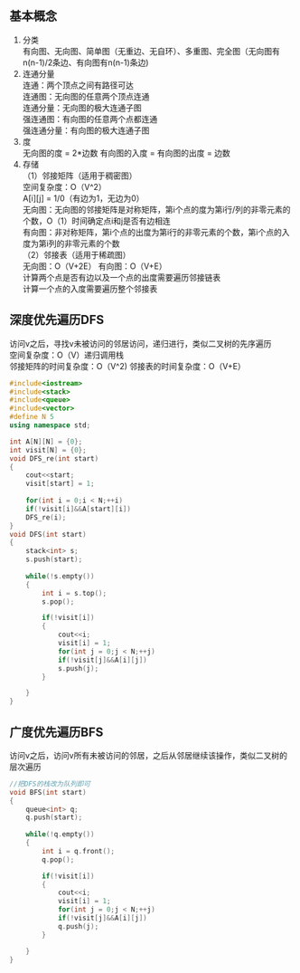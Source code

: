 ## 基本概念
1. 分类    
有向图、无向图、简单图（无重边、无自环）、多重图、完全图（无向图有n(n-1)/2条边、有向图有n(n-1)条边)  
2. 连通分量  
连通：两个顶点之间有路径可达  
连通图：无向图的任意两个顶点连通  
连通分量：无向图的极大连通子图  
强连通图：有向图的任意两个点都连通  
强连通分量：有向图的极大连通子图  
3. 度  
无向图的度 = 2\*边数 有向图的入度 = 有向图的出度 = 边数  
4. 存储  
（1）邻接矩阵（适用于稠密图）  
空间复杂度：O（V^2）  
A[i][j] = 1/0（有边为1，无边为0）  
无向图：无向图的邻接矩阵是对称矩阵，第i个点的度为第i行/列的非零元素的个数，O（1）时间确定点i和j是否有边相连  
有向图：非对称矩阵，第i个点的出度为第i行的非零元素的个数，第i个点的入度为第i列的非零元素的个数  
（2）邻接表（适用于稀疏图）  
无向图：O（V+2E） 有向图：O（V+E）  
计算两个点是否有边以及一个点的出度需要遍历邻接链表  
计算一个点的入度需要遍历整个邻接表  

## 深度优先遍历DFS
访问v之后，寻找v未被访问的邻居访问，递归进行，类似二叉树的先序遍历   
空间复杂度：O（V）递归调用栈  
邻接矩阵的时间复杂度：O（V^2) 邻接表的时间复杂度：O（V+E）  
```cpp
#include<iostream>
#include<stack>
#include<queue>
#include<vector>
#define N 5
using namespace std;

int A[N][N] = {0};
int visit[N] = {0};
void DFS_re(int start)
{
	cout<<start;
	visit[start] = 1;
	
	for(int i = 0;i < N;++i)
	if(!visit[i]&&A[start][i])
	DFS_re(i);
}
void DFS(int start)
{
	stack<int> s;
	s.push(start);
	
	while(!s.empty())
	{
		int i = s.top();
		s.pop();

		if(!visit[i])
		{
			cout<<i;
			visit[i] = 1;			
			for(int j = 0;j < N;++j)
			if(!visit[j]&&A[i][j])
			s.push(j);			
		}

	}
}
```
## 广度优先遍历BFS
访问v之后，访问v所有未被访问的邻居，之后从邻居继续该操作，类似二叉树的层次遍历  
```cpp
//把DFS的栈改为队列即可
void BFS(int start)
{
	queue<int> q;
	q.push(start);
	
	while(!q.empty())
	{
		int i = q.front();
		q.pop();

		if(!visit[i])
		{
			cout<<i;
			visit[i] = 1;			
			for(int j = 0;j < N;++j)
			if(!visit[j]&&A[i][j])
			q.push(j);			
		}

	}
}
```


